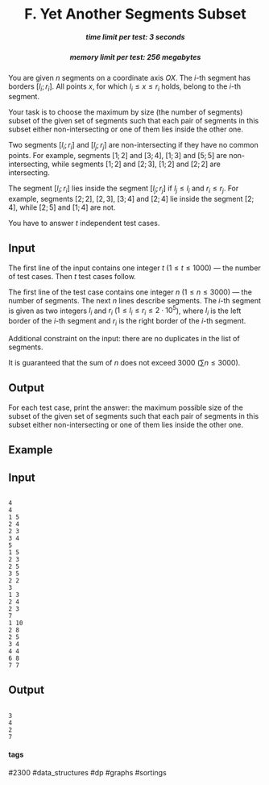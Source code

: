 <h1 style='text-align: center;'> F. Yet Another Segments Subset</h1>

<h5 style='text-align: center;'>time limit per test: 3 seconds</h5>
<h5 style='text-align: center;'>memory limit per test: 256 megabytes</h5>

You are given $n$ segments on a coordinate axis $OX$. The $i$-th segment has borders $[l_i; r_i]$. All points $x$, for which $l_i \le x \le r_i$ holds, belong to the $i$-th segment.

Your task is to choose the maximum by size (the number of segments) subset of the given set of segments such that each pair of segments in this subset either non-intersecting or one of them lies inside the other one.

Two segments $[l_i; r_i]$ and $[l_j; r_j]$ are non-intersecting if they have no common points. For example, segments $[1; 2]$ and $[3; 4]$, $[1; 3]$ and $[5; 5]$ are non-intersecting, while segments $[1; 2]$ and $[2; 3]$, $[1; 2]$ and $[2; 2]$ are intersecting.

The segment $[l_i; r_i]$ lies inside the segment $[l_j; r_j]$ if $l_j \le l_i$ and $r_i \le r_j$. For example, segments $[2; 2]$, $[2, 3]$, $[3; 4]$ and $[2; 4]$ lie inside the segment $[2; 4]$, while $[2; 5]$ and $[1; 4]$ are not.

You have to answer $t$ independent test cases.

## Input

The first line of the input contains one integer $t$ ($1 \le t \le 1000$) — the number of test cases. Then $t$ test cases follow.

The first line of the test case contains one integer $n$ ($1 \le n \le 3000$) — the number of segments. The next $n$ lines describe segments. The $i$-th segment is given as two integers $l_i$ and $r_i$ ($1 \le l_i \le r_i \le 2 \cdot 10^5$), where $l_i$ is the left border of the $i$-th segment and $r_i$ is the right border of the $i$-th segment.

Additional constraint on the input: there are no duplicates in the list of segments.

It is guaranteed that the sum of $n$ does not exceed $3000$ ($\sum n \le 3000$).

## Output

For each test case, print the answer: the maximum possible size of the subset of the given set of segments such that each pair of segments in this subset either non-intersecting or one of them lies inside the other one.

## Example

## Input


```

4
4
1 5
2 4
2 3
3 4
5
1 5
2 3
2 5
3 5
2 2
3
1 3
2 4
2 3
7
1 10
2 8
2 5
3 4
4 4
6 8
7 7

```
## Output


```

3
4
2
7

```


#### tags 

#2300 #data_structures #dp #graphs #sortings 
